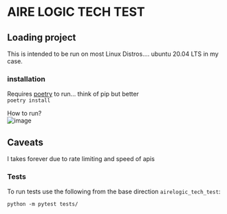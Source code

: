 # AIRE LOGIC TECH TEST

## Loading project

This is intended to be run on most Linux Distros.... ubuntu 20.04 LTS in my case.

### installation

Requires [poetry](https://pypi.org/project/poetry/) to run... think of pip but better<br />
`poetry install`

How to run? <br />
![image](https://user-images.githubusercontent.com/38649437/163672131-d38fcb4f-af4b-4a1a-aeba-670140a409ad.png)


## Caveats

I takes forever due to rate limiting and speed of apis


### Tests

To run tests use the following from the base direction `airelogic_tech_test`:<br />
```
python -m pytest tests/
```
